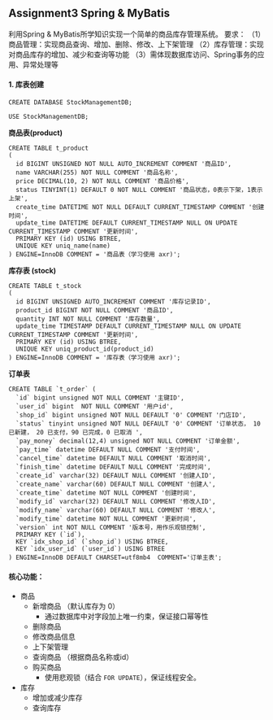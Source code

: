 ## Assignment3 Spring & MyBatis
利用Spring & MyBatis所学知识实现一个简单的商品库存管理系统。
要求：
（1）商品管理：实现商品查询、增加、删除、修改、上下架管理
（2）库存管理：实现对商品库存的增加、减少和查询等功能
（3）需体现数据库访问、Spring事务的应用、异常处理等

#### 1. 库表创建
```mysql
CREATE DATABASE StockManagementDB;

USE StockManagementDB;
```

**商品表(product)**
```mysql
CREATE TABLE t_product
(
  id BIGINT UNSIGNED NOT NULL AUTO_INCREMENT COMMENT '商品ID',
  name VARCHAR(255) NOT NULL COMMENT '商品名称',
  price DECIMAL(10, 2) NOT NULL COMMENT '商品价格',
  status TINYINT(1) DEFAULT 0 NOT NULL COMMENT '商品状态，0表示下架，1表示上架',
  create_time DATETIME NOT NULL DEFAULT CURRENT_TIMESTAMP COMMENT '创建时间',
  update_time DATETIME DEFAULT CURRENT_TIMESTAMP NULL ON UPDATE CURRENT_TIMESTAMP COMMENT '更新时间',
  PRIMARY KEY (id) USING BTREE,
  UNIQUE KEY uniq_name(name)
) ENGINE=InnoDB COMMENT = '商品表（学习使用 axr)';

```
**库存表 (stock)**

```mysql
CREATE TABLE t_stock
(
  id BIGINT UNSIGNED AUTO_INCREMENT COMMENT '库存记录ID',
  product_id BIGINT NOT NULL COMMENT '商品ID',
  quantity INT NOT NULL COMMENT '库存数量',
  update_time TIMESTAMP DEFAULT CURRENT_TIMESTAMP NULL ON UPDATE CURRENT_TIMESTAMP COMMENT '更新时间',
  PRIMARY KEY (id) USING BTREE,
  UNIQUE KEY uniq_product_id(product_id)
) ENGINE=InnoDB COMMENT = '库存表（学习使用 axr)';

```

**订单表**
```mysql
CREATE TABLE `t_order` (
  `id` bigint unsigned NOT NULL COMMENT '主键ID',
  `user_id` bigint  NOT NULL COMMENT '用户id',
  `shop_id` bigint unsigned NOT NULL DEFAULT '0' COMMENT '门店ID',
  `status` tinyint unsigned NOT NULL DEFAULT '0' COMMENT '订单状态， 10 已新建， 20 已支付，90 已完成，0 已取消 ',
  `pay_money` decimal(12,4) unsigned NOT NULL COMMENT '订单金额',
  `pay_time` datetime DEFAULT NULL COMMENT '支付时间',
  `cancel_time` datetime DEFAULT NULL COMMENT '取消时间',
  `finish_time` datetime DEFAULT NULL COMMENT '完成时间',
  `create_id` varchar(32) DEFAULT NULL COMMENT '创建人ID',
  `create_name` varchar(60) DEFAULT NULL COMMENT '创建人',
  `create_time` datetime NOT NULL COMMENT '创建时间',
  `modify_id` varchar(32) DEFAULT NULL COMMENT '修改人ID',
  `modify_name` varchar(60) DEFAULT NULL COMMENT '修改人',
  `modify_time` datetime NOT NULL COMMENT '更新时间',
  `version` int NOT NULL COMMENT '版本号，用作乐观锁控制',
  PRIMARY KEY (`id`),
  KEY `idx_shop_id` (`shop_id`) USING BTREE,
  KEY `idx_user_id` (`user_id`) USING BTREE
) ENGINE=InnoDB DEFAULT CHARSET=utf8mb4  COMMENT='订单主表';
```

#### 核心功能：
- 商品
  - 新增商品 （默认库存为 0）
    - 通过数据库中对字段加上唯一约束，保证接口幂等性
  - 删除商品
  - 修改商品信息
  - 上下架管理
  - 查询商品 （根据商品名称或id）
  - 购买商品
    - 使用悲观锁（结合 `FOR UPDATE`），保证线程安全。
- 库存
  - 增加或减少库存
  - 查询库存